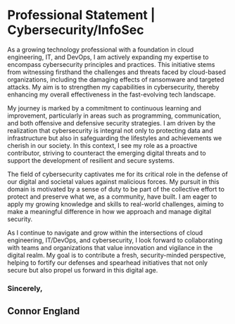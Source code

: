 # Professional Statement | Cybersecurity/InfoSec

As a growing technology professional with a foundation in cloud engineering, IT, and DevOps, I am actively expanding my expertise to encompass cybersecurity principles and practices. This initiative stems from witnessing firsthand the challenges and threats faced by cloud-based organizations, including the damaging effects of ransomware and targeted attacks. My aim is to strengthen my capabilities in cybersecurity, thereby enhancing my overall effectiveness in the fast-evolving tech landscape.

My journey is marked by a commitment to continuous learning and improvement, particularly in areas such as programming, communication, and both offensive and defensive security strategies. I am driven by the realization that cybersecurity is integral not only to protecting data and infrastructure but also in safeguarding the lifestyles and achievements we cherish in our society. In this context, I see my role as a proactive contributor, striving to counteract the emerging digital threats and to support the development of resilient and secure systems.

The field of cybersecurity captivates me for its critical role in the defense of our digital and societal values against malicious forces. My pursuit in this domain is motivated by a sense of duty to be part of the collective effort to protect and preserve what we, as a community, have built. I am eager to apply my growing knowledge and skills to real-world challenges, aiming to make a meaningful difference in how we approach and manage digital security.

As I continue to navigate and grow within the intersections of cloud engineering, IT/DevOps, and cybersecurity, I look forward to collaborating with teams and organizations that value innovation and vigilance in the digital realm. My goal is to contribute a fresh, security-minded perspective, helping to fortify our defenses and spearhead initiatives that not only secure but also propel us forward in this digital age.

### Sincerely,

## Connor England
